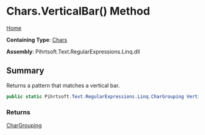 # Chars\.VerticalBar\(\) Method

[Home](../../../../../../README.md)

**Containing Type**: [Chars](../README.md)

**Assembly**: Pihrtsoft\.Text\.RegularExpressions\.Linq\.dll

## Summary

Returns a pattern that matches a vertical bar\.

```csharp
public static Pihrtsoft.Text.RegularExpressions.Linq.CharGrouping VerticalBar()
```

### Returns

[CharGrouping](../../CharGrouping/README.md)

